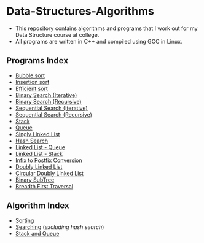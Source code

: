 # Data-Structures-Algorithms

- This repository contains algorithms and programs that I work out for my Data Structure course at college.
- All programs are written in C++ and compiled using GCC in Linux.

## Programs Index

- [Bubble sort](Bubble_sort,Insertion_sort/bubblesort.cpp)
- [Insertion sort](Bubble_sort,Insertion_sort/bubblesort.cpp)
- [Efficient sort](Bubble_sort,Insertion_sort/bubblesort.cpp)
- [Binary Search (Iterative)](Binary_Search,Sequential_Search/Searching.cpp)
- [Binary Search (Recursive)](Binary_Search,Sequential_Search/SearchingRecursive.cpp)
- [Sequential Search (Iterative)](Binary_Search,Sequential_Search/Searching.cpp)
- [Sequential Search (Recursive)](Binary_Search,Sequential_Search/SearchingRecursive.cpp)
- [Stack](Stack&Queue/Stack.cpp)
- [Queue](Stack&Queue/Queue.cpp)
- [Singly Linked List](Singly_Linked_List/SLL.cpp)
- [Hash Search](HashSearch/HashSearch.cpp)
- [Linked List - Queue](Stack&Queue_Linked_List/QueueSLL.cpp)
- [Linked List - Stack](Stack&Queue_Linked_List/SnQSLL.cpp)
- [Infix to Postfix Conversion](Infix_to_Postfix/InfixToPostfix.cpp)
- [Doubly Linked List](Doubly_Linked_List/dll.cpp)
- [Circular Doubly Linked List](Circular_Doubly_Linked_List/cdll.cpp)
- [Binary SubTree](Binary_Subtree/BST.cpp)
- [Breadth First Traversal](Breadth_First_Traversal/BFT.cpp)

## Algorithm Index

- [Sorting](Bubble_sort,Insertion_sort/Algorithm.md)
- [Searching](Binary_Search,Sequential_Search/Algorithm.md) (*excluding hash search*)
- [Stack and Queue](Stack&Queue/Algorithm.md)
